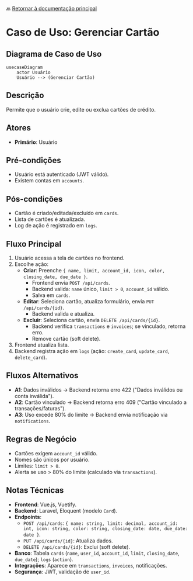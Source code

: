 🔙 [Retornar à documentação principal](../../README.md)

# Caso de Uso: Gerenciar Cartão

## Diagrama de Caso de Uso

```mermaid
usecaseDiagram
    actor Usuário
    Usuário --> (Gerenciar Cartão)
```

## Descrição

Permite que o usuário crie, edite ou exclua cartões de crédito.

## Atores

- **Primário**: Usuário

## Pré-condições

- Usuário está autenticado (JWT válido).
- Existem contas em `accounts`.

## Pós-condições

- Cartão é criado/editada/excluído em `cards`.
- Lista de cartões é atualizada.
- Log de ação é registrado em `logs`.

## Fluxo Principal

1. Usuário acessa a tela de cartões no frontend.
2. Escolhe ação:
   - **Criar**: Preenche `{ name, limit, account_id, icon, color, closing_date, due_date }`.
     - Frontend envia `POST /api/cards`.
     - Backend valida: `name` único, `limit > 0`, `account_id` válido.
     - Salva em `cards`.
   - **Editar**: Seleciona cartão, atualiza formulário, envia `PUT /api/cards/{id}`.
     - Backend valida e atualiza.
   - **Excluir**: Seleciona cartão, envia `DELETE /api/cards/{id}`.
     - Backend verifica `transactions` e `invoices`; se vinculado, retorna erro.
     - Remove cartão (soft delete).
3. Frontend atualiza lista.
4. Backend registra ação em `logs` (ação: `create_card`, `update_card`, `delete_card`).

## Fluxos Alternativos

- **A1**: Dados inválidos → Backend retorna erro 422 ("Dados inválidos ou conta inválida").
- **A2**: Cartão vinculado → Backend retorna erro 409 ("Cartão vinculado a transações/faturas").
- **A3**: Uso excede 80% do limite → Backend envia notificação via `notifications`.

## Regras de Negócio

- Cartões exigem `account_id` válido.
- Nomes são únicos por usuário.
- Limites: `limit > 0`.
- Alerta se uso > 80% do limite (calculado via `transactions`).

## Notas Técnicas

- **Frontend**: Vue.js, Vuetify.
- **Backend**: Laravel, Eloquent (modelo `Card`).
- **Endpoints**:
  - `POST /api/cards`: `{ name: string, limit: decimal, account_id: int, icon: string, color: string, closing_date: date, due_date: date }`.
  - `PUT /api/cards/{id}`: Atualiza dados.
  - `DELETE /api/cards/{id}`: Exclui (soft delete).
- **Banco**: Tabela `cards` (`name`, `user_id`, `account_id`, `limit`, `closing_date`, `due_date`); `logs` (`action`).
- **Integrações**: Aparece em `transactions`, `invoices`, notificações.
- **Segurança**: JWT, validação de `user_id`.
